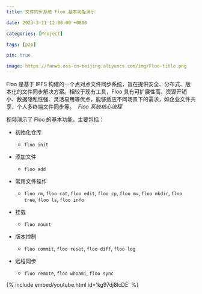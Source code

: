 ```yaml
---
title: 文件同步系统 Floo 基本功能演示

date: 2023-3-11 12:00:00 +0800

categories: [Project]

tags: [p2p]

pin: true

image: https://fanwb.oss-cn-beijing.aliyuncs.com/img/Floo-title.png
---
```


Floo 是基于 IPFS 构建的一个点对点文件同步系统，旨在提供安全、分布式、版本化的文件同步解决方案。相较于现有工具，Floo 具有可扩展性高、资源开销小、数据隐私性强、灵活易用等优点，能够适应不同场景下的需求，如企业文件共享、个人多终端文件同步等。
<img src="https://fanwb.oss-cn-beijing.aliyuncs.com/img/floo.png" style="zoom: 7%;" />
_Floo 系统核心流程_

视频演示了 Floo 的基本功能，主要包括：

- 初始化仓库
  - `floo init`

- 添加文件 
  - `floo add `

- 常用文件操作
  - `floo rm`,  `floo cat`, `floo edit`, `floo cp`, `floo mv`, `floo mkdir`, `floo tree`, `floo ls`, `floo info`

- 挂载
  - `floo mount`

- 版本控制
  - `floo commit`, `floo reset`, `floo diff`, `floo log`

- 远程同步
  - `floo remote`, `floo whoami`, `floo sync`


{% include embed/youtube.html id='kg97dj8lcDE' %}